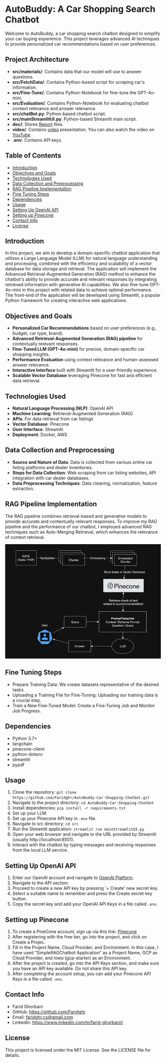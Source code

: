 # AutoBuddy: A Car Shopping Search Chatbot

Welcome to AutoBuddy, a car shopping search chatbot designed to simplify your car buying experience. This project leverages advanced AI techniques to provide personalized car recommendations based on user preferences.

## Project Architecture

- **src/materials/**: Contains data that our model will use to answer questions.
- **src/FetchData/**: Contains Python-based script for scraping car's information.
- **src/Fine-Tune/**: Contains Python-Notebook for fine-tune the GPT-4o-mini.
- **src/Evaluation/**: Contains Python-Notebook for evaluating chatbot context relevance and answer relevance.
- **src/chatBot.py**: Python-based chatbot script.
- **src/mainStreamlitUI.py**: Python-based Streamlit main script.
- **doc/**: Stores [Report](doc) files.
- **video/**: Contains [video](video) presentation. You can also watch the video on [YouTube](https://youtu.be/uWGa-fNuLiY).
- **.env**: Contains API keys.

## Table of Contents

- [Introduction](#introduction)
- [Objectives and Goals](#objectives-and-goals)
- [Technologies Used](#technologies-used)
- [Data Collection and Preprocessing](#data-collection-and-preprocessing)
- [RAG Pipeline Implementation](#rag-pipeline-implementation)
- [Fine Tuning Steps](#fine-Tuning-Steps)
- [Dependencies](#dependencies)
- [Usage](#usage)
- [Setting Up OpenAI API](#Setting-Up-OpenAI-API)
- [Setting up Pinecone](#Setting-up-Pinecone)
- [Contact Info](#Contact-info)
- [License](#License)

## Introduction

In this project, we aim to develop a domain-specific chatbot application that utilizes a Large Language Model (LLM) for natural language understanding and processing, combined with the efficiency and scalability of a vector database for data storage and retrieval. The application will implement the Advanced Retrieval-Augmented Generation (RAG) method to enhance the chatbot's ability to provide accurate and relevant responses by integrating retrieved information with generative AI capabilities. We also fine-tune GPT-4o-mini in this project with related data to achieve optimal performance. The front-end of the application will be developed using Streamlit, a popular Python framework for creating interactive web applications.


## Objectives and Goals

- **Personalized Car Recommendations** based on user preferences (e.g., budget, car type, brand).
- **Advanced Retrieval-Augmented Generation (RAG) pipeline** for contextually relevant responses.
- **Fine-Tuned LLM (GPT-4o-mini)** for precise, domain-specific car shopping insights.
- **Performance Evaluation** using context relevance and human-assessed answer relevance.
- **Interactive Interface** built with Streamlit for a user-friendly experience.
- **Scalable Vector Database** leveraging Pinecone for fast and efficient data retrieval.


## Technologies Used

- **Natural Language Processing (NLP)**: OpenAI API
- **Machine Learning**: Retrieval-Augmented Generation (RAG)
- **APIs**: For data retrieval from car listings
- **Vector Database**: Pinecone
- **User Interface**: Streamlit
- **Deployment**: Docker, AWS

## Data Collection and Preprocessing

- **Source and Nature of Data**: Data is collected from various online car listing platforms and dealer inventories.
- **Steps for Data Collection**: Web scraping from car listing websites, API integration with car dealer databases.
- **Data Preprocessing Techniques**: Data cleaning, normalization, feature extraction.

## RAG Pipeline Implementation

The RAG pipeline combines retrieval-based and generative models to provide accurate and contextually relevant responses. To improve my RAG pipeline and the performance of our chatbot, I employed advanced RAG techniques such as Auto-Merging Retrieval, which enhances the relevance of context retrieval.

![Project Architecture](png/architecture-diagram.png)

## Fine Tuning Steps
- Prepare Training Data: We create datasets representative of the desired tasks. 
- Uploading a Training File for Fine-Tuning: Uploading our training data is a crucial step.
- Train a New Fine-Tuned Model: Create a Fine-Tuning Job and Monitor Job Progress.


## Dependencies
- Python 3.7+
- langchain
- pinecone-client
- python-dotenv
- streamlit
- pypdf

## Usage
1. Clone the repository: `git clone https://github.com/Faridghr/AutoBuddy-Car-Shopping-Chatbot.git`
2. Navigate to the project directory: `cd AutoBuddy-Car-Shopping-Chatbot`
3. Install dependencies: `pip install -r requirements.txt`
4. Set up your LLM.
5. Set up your Pinecone API key in `.env` file.
5. Navigate to src directory: `cd src`
6. Run the Streamlit application: `streamlit run mainStreamlitUI.py`
7. Open your web browser and navigate to the URL provided by Streamlit (usually http://localhost:8501).
8. Interact with the chatbot by typing messages and receiving responses from the local LLM service.

## Setting Up OpenAI API
1. Enter our OpenAI account and navigate to [OpenAI Platform](https://platform.openai.com/apps). 
2. Navigate to the API section.
3. Proceed to create a new API key by pressing '+ Create' new secret key.
4. Select a suitable name to remember and press the Create secret key button.
5. Copy the secret key and add your OpenAI API Keys in a file called `.env`.

## Setting up Pinecone
1. To create a PineCone account, sign up via this link: [Pinecone](https://www.pinecone.io/)
2. After registering with the free tier, go into the project, and click on Create a Projec.
3. Fill in the Project Name, Cloud Provider, and Environment. In this case, I have used “SimpleRAGChatbot Application” as a Project Name, GCP as Cloud Provider, and Iowa (gcp-starter) as an Environment.
4. After the project is created, go into the API Keys section, and make sure you have an API key available. Do not share this API key.
5. After completing the account setup, you can add your Pinecone API Keys in a file called `.env`.

## Contact Info
- Farid Ghorbani
- GitHub: https://github.com/Faridghr
- Email: faridghr.cs@gmail.com
- LinkedIn: https://www.linkedin.com/in/farid-ghorbanii/

## License
This project is licensed under the MIT License. See the LICENSE file for details.
